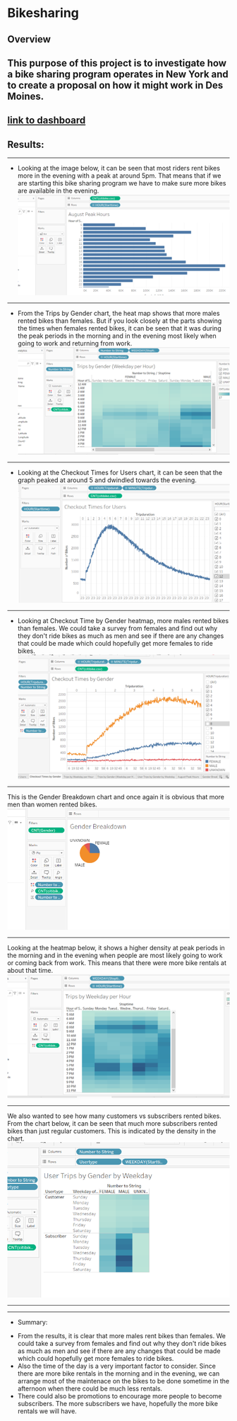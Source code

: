 # Bikesharing
##  Overview
This purpose of this project is to investigate how a bike sharing program operates in New York and to create a proposal on how it might work in Des Moines.
---
[link to dashboard](https://public.tableau.com/views/BusinessProposal_16066675699980/TripsbyWeekdayperHour?:language=en&:display_count=y&publish=yes&:origin=viz_share_link)
---
##  Results:
---
- Looking at the image below, it can be seen that most riders rent bikes more in the evening with a peak at around 5pm. That means that if we are starting this bike sharing program we have to make sure more bikes are available in the evening.
![August Peak Hours](https://github.com/Elewekeadanma/Bikesharing/blob/main/August_Peak_Hours.PNG)
---
- From the Trips by Gender chart, the heat map shows that more males rented bikes than females. But if you look closely at the parts showing the times when females rented bikes, it can be seen that it was during the peak periods in the morning and in the evening most likely when going to work and returning from work.
![Trips by Gender](https://github.com/Elewekeadanma/Bikesharing/blob/main/Trips_by_Gender.PNG)
---
- Looking at the Checkout Times for Users chart, it can be seen that the graph peaked at around 5 and dwindled towards the evening.
![Chechout Times for Users](https://github.com/Elewekeadanma/Bikesharing/blob/main/Checkout_Times_for_Users.PNG)
---
- Looking at Checkout Time by Gender heatmap, more males rented bikes than females. We could take a survey from females and find out why they don't ride bikes as much as men and see if there are any changes that could be made which could hopefully get more females to ride bikes.
![Checkout Times by Gender](https://github.com/Elewekeadanma/Bikesharing/blob/main/Checkout_Times_by_Gender.PNG)
---
This is the Gender Breakdown chart and once again it is obvious that more men than women rented bikes.
![Gender Breakdown](https://github.com/Elewekeadanma/Bikesharing/blob/main/Gender_Breakdown.PNG)

---
Looking at the heatmap below, it shows a higher density at peak periods in the morning and in the evening when people are most likely going to work or coming back from work. This means that there were more bike rentals at about that time.
![Trips by Weekday by the hour](https://github.com/Elewekeadanma/Bikesharing/blob/main/Trips_by_Weekday_by_Hour.PNG)

---
We also wanted to see how many customers vs subscribers rented bikes. From the chart below, it can be seen that much more subscribers rented bikes than just regular customers. This is indicated by the density in the chart.
![User Trips by Type of User and by Gender](https://github.com/Elewekeadanma/Bikesharing/blob/main/User_Trips_by_Gender_by_Weekday.PNG)

---
---
- Summary:
* From the results, it is clear that more males rent bikes than females. We could take a survey from females and find out why they don't ride bikes as much as men and see if there are any changes that could be made which could hopefully get more females to ride bikes.
* Also the time of the day is a very important factor to consider. Since there are more bike rentals in the morning and in the evening, we can arrange most of the maintenace on the bikes to be done sometime in the afternoon when there could be much less rentals.
* There could also be promotions to encourage more people to become subscribers. The more subscribers we have, hopefully the more bike rentals we will have.
